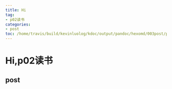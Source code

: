 ```yaml
---
title: Hi
tag: 
- p02读书
categories:
- post
toc: /home/travis/build/kevinluolog/kdoc/output/pandoc/hexomd/003post/p02读书/
---
```

<h1 id="hip02读书">Hi,p02读书</h1>
<h2 id="post">post</h2>
